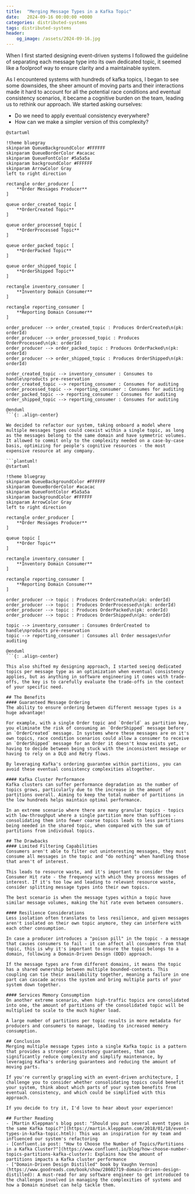 ```yaml
---
title:  "Merging Message Types in a Kafka Topic"
date:   2024-09-16 00:00:00 +0000
categories: distributed-systems
tags: distributed-systems
header:
    og_image: /assets/2024-09-16.jpg
---
```


When I first started designing event-driven systems I followed the guideline of separating each message type into 
its own dedicated topic, it seemed like a foolproof way to ensure clarity and a maintainable system.

As I encountered systems with hundreds of kafka topics, I began to see some downsides, the sheer amount of moving parts and their interactions made it hard to account for all the potential race conditions and eventual consistency scenarios, it became a cognitive burden on the team, leading us to rethink our approach. We started asking ourselves:
- Do we need to apply eventual consistency everywhere?
- How can we make a simpler version of this complexity?

```plantuml!
@startuml

!theme bluegray
skinparam QueueBackgroundColor #FFFFFF
skinparam QueueBorderColor #acacac
skinparam QueueFontColor #5a5a5a
skinparam backgroundColor #FFFFFF
skinparam ArrowColor Gray
left to right direction

rectangle order_producer [
    **Order Messages Producer**
]

queue order_created_topic [
    **OrderCreated Topic**
]

queue order_processed_topic [
    **OrderProcessed Topic**
]

queue order_packed_topic [
    **OrderPacked Topic**
]

queue order_shipped_topic [
    **OrderShipped Topic**
]

rectangle inventory_consumer [
    **Inventory Domain Consumer**
]

rectangle reporting_consumer [
    **Reporting Domain Consumer**
]

order_producer --> order_created_topic : Produces OrderCreated\n(pk: orderId)
order_producer --> order_processed_topic : Produces OrderProcessed\n(pk: orderId)
order_producer --> order_packed_topic : Produces OrderPacked\n(pk: orderId)
order_producer --> order_shipped_topic : Produces OrderShipped\n(pk: orderId)

order_created_topic --> inventory_consumer : Consumes to handle\nproducts pre-reservation
order_created_topic --> reporting_consumer : Consumes for auditing
order_processed_topic --> reporting_consumer : Consumes for auditing
order_packed_topic --> reporting_consumer : Consumes for auditing
order_shipped_topic --> reporting_consumer : Consumes for auditing

@enduml
```{: .align-center}

We decided to refactor our system, taking onboard a model where multiple messages types could coexist within a single topic, as long as the messages belong to the same domain and have symmetric volumes. It allowed to commit only to the complexity needed on a case-by-case basis, optimizing for people's cognitive resources - the most expensive resource at any company.

```plantuml!
@startuml

!theme bluegray
skinparam QueueBackgroundColor #FFFFFF
skinparam QueueBorderColor #acacac
skinparam QueueFontColor #5a5a5a
skinparam backgroundColor #FFFFFF
skinparam ArrowColor Gray
left to right direction

rectangle order_producer [
    **Order Messages Producer**
]

queue topic [
    **Order Topic**
]

rectangle inventory_consumer [
    **Inventory Domain Consumer**
]

rectangle reporting_consumer [
    **Reporting Domain Consumer**
]

order_producer --> topic : Produces OrderCreated\n(pk: orderId)
order_producer --> topic : Produces OrderProcessed\n(pk: orderId)
order_producer --> topic : Produces OrderPacked\n(pk: orderId)
order_producer --> topic : Produces OrderShipped\n(pk: orderId)

topic --> inventory_consumer : Consumes OrderCreated to handle\nproducts pre-reservation
topic --> reporting_consumer : Consumes all Order messages\nfor auditing

@enduml
```{: .align-center}

This also shifted my designing approach, I started seeing dedicated topics per message type as an optimization when eventual consistency applies, but as anything in software engineering it comes with trade-offs, the key is to carefully evaluate the trade-offs in the context of your specific need. 

## The Benefits 
#### Guaranteed Message Ordering
The ability to ensure ordering between different message types is a huge advantage!

For example, with a single Order topic and `Orderld` as partition key, you eliminate the risk of consuming an `OrderShipped` message before an `OrderCreated` message. In systems where these messages are on it's own topics, race condition scenarios could allow a consumer to receive an `OrderShipped` message for an Order it doesn't know exists yet, having to decide between being stuck with the inconsistent message or having to rely on a DLQ and Retry flows.

By leveraging Kafka's ordering guarantee within partitions, you can avoid these eventual consistency complexities altogether. 

#### Kafka Cluster Performance
Kafka clusters can suffer performance degradation as the number of topics grows, particularly due to the increase in the amount of partitions overall. Aiming to keep the total number of partitions in the low hundreds helps maintain optimal performance.

In an extreme scenario where there are many granular topics - topics with low-throughput where a single partition more than suffices - consolidating them into fewer coarse topics leads to less partitions being needed in the shared topic, when compared with the sum of partitions from individual topics. 

## The Drawbacks 
#### Limited Filtering Capabilities
Consumers aren't able to filter out uninteresting messages, they must consume all messages in the topic and "do nothing" when handling those that aren't of interest.

This leads to resource waste, and it's important to consider the Consumer Hit rate - the frequency with which they process messages of interest. If it's too low and leading to relevant resource waste, consider splitting message types into their own topics.

The best scenario is when the message types within a topic have similar message volumes, making the hit rate even between consumers. 

#### Resilience Considerations
Less isolation often translates to less resilience, and given messages aren't isolated on their own topic anymore, they can interfere with each other consumption.

In case a producer introduces a "poison pill" in the topic - a message that causes consumers to fail - it can affect all consumers from that topic, this is why it's important to ensure the topic belongs to a domain, following a Domain-Driven Design (DDD) approach.

If the message types are from different domains, it means the topic has a shared ownership between multiple bounded-contexts. This coupling can tie their availability together, meaning a failure in one part can cascade across the system and bring multiple parts of your system down together.

#### Services Memory Consumption
On another extreme scenario, when high-traffic topics are consolidated into one, the amount of partitions of the consolidated topic will be multiplied to scale to the much higher load.

A large number of partitions per topic results in more metadata for producers and consumers to manage, leading to increased memory consumption. 

## Conclusion 
Merging multiple message types into a single Kafka topic is a pattern that provides a stronger consistency guarantees, that can significantly reduce complexity and simplify maintenance, by leveraging Kafka's ordering guarantees and reducing the amount of moving parts. 

If you're currently grappling with an event-driven architecture, I challenge you to consider whether consolidating topics could benefit your system, think about which parts of your system benefits from eventual consistency, and which could be simplified with this approach.

If you decide to try it, I'd love to hear about your experience! 

## Further Reading
- [Martin Kleppman's blog post: "Should you put several event types in the same Kafka topic?"](https://martin.kleppmann.com/2018/01/18/event-types-in-kafka-topic.html): This was an inspiration for my team and influenced our system's refactoring
- [Confluent.io post: "How to Choose the Number of Topics/Partitions in a Kafka Cluster?"](https://www.confluent.io/blog/how-choose-number-topics-partitions-kafka-cluster): Explains how the amount of partitions impacts a Kafka cluster performance
- ["Domain-Driven Design Distilled" book by Vaughn Vernon](https://www.goodreads.com/book/show/28602719-domain-driven-design-distilled): A must-read for any software engineer to get introduced to the challenges involved in managing the complexities of systems and how a Domain mindset can help tackle them.